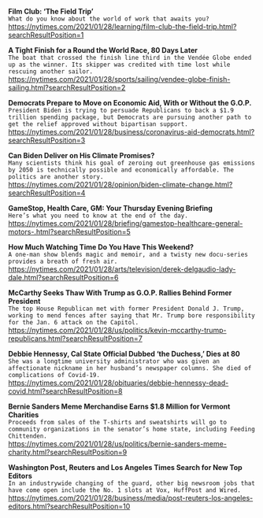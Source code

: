 **Film Club: ‘The Field Trip’**\
`What do you know about the world of work that awaits you?`\
https://nytimes.com/2021/01/28/learning/film-club-the-field-trip.html?searchResultPosition=1

**A Tight Finish for a Round the World Race, 80 Days Later**\
`The boat that crossed the finish line third in the Vendée Globe ended up as the winner. Its skipper was credited with time lost while rescuing another sailor.`\
https://nytimes.com/2021/01/28/sports/sailing/vendee-globe-finish-sailing.html?searchResultPosition=2

**Democrats Prepare to Move on Economic Aid, With or Without the G.O.P.**\
`President Biden is trying to persuade Republicans to back a $1.9 trillion spending package, but Democrats are pursuing another path to get the relief approved without bipartisan support.`\
https://nytimes.com/2021/01/28/business/coronavirus-aid-democrats.html?searchResultPosition=3

**Can Biden Deliver on His Climate Promises?**\
`Many scientists think his goal of zeroing out greenhouse gas emissions by 2050 is technically possible and economically affordable. The politics are another story.`\
https://nytimes.com/2021/01/28/opinion/biden-climate-change.html?searchResultPosition=4

**GameStop, Health Care, GM: Your Thursday Evening Briefing**\
`Here’s what you need to know at the end of the day.`\
https://nytimes.com/2021/01/28/briefing/gamestop-healthcare-general-motors-.html?searchResultPosition=5

**How Much Watching Time Do You Have This Weekend?**\
`A one-man show blends magic and memoir, and a twisty new docu-series provides a breath of fresh air.`\
https://nytimes.com/2021/01/28/arts/television/derek-delgaudio-lady-dale.html?searchResultPosition=6

**McCarthy Seeks Thaw With Trump as G.O.P. Rallies Behind Former President**\
`The top House Republican met with former President Donald J. Trump, working to mend fences after saying that Mr. Trump bore responsibility for the Jan. 6 attack on the Capitol.`\
https://nytimes.com/2021/01/28/us/politics/kevin-mccarthy-trump-republicans.html?searchResultPosition=7

**Debbie Hennessy, Cal State Official Dubbed ‘the Duchess,’ Dies at 80**\
`She was a longtime university administrator who was given an affectionate nickname in her husband’s newspaper columns. She died of complications of Covid-19.`\
https://nytimes.com/2021/01/28/obituaries/debbie-hennessy-dead-covid.html?searchResultPosition=8

**Bernie Sanders Meme Merchandise Earns $1.8 Million for Vermont Charities**\
`Proceeds from sales of the T-shirts and sweatshirts will go to community organizations in the senator’s home state, including Feeding Chittenden.`\
https://nytimes.com/2021/01/28/us/politics/bernie-sanders-meme-charity.html?searchResultPosition=9

**Washington Post, Reuters and Los Angeles Times Search for New Top Editors**\
`In an industrywide changing of the guard, other big newsroom jobs that have come open include the No. 1 slots at Vox, HuffPost and Wired.`\
https://nytimes.com/2021/01/28/business/media/post-reuters-los-angeles-editors.html?searchResultPosition=10

